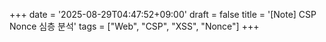 +++
date = '2025-08-29T04:47:52+09:00'
draft = false
title = '[Note] CSP Nonce 심층 분석'
tags = ["Web", "CSP", "XSS", "Nonce"]
+++

